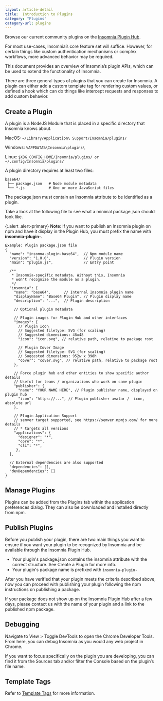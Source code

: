 ```yaml
---
layout: article-detail
title:  Introduction to Plugins
category: "Plugins"
category-url: plugins
---
```


Browse our current community plugins on the [Insomnia Plugin Hub](https://insomnia.rest/plugins). 

For most use-cases, Insomnia’s core feature set will suffice. However, for certain things like custom authentication mechanisms or complex workflows, more advanced behavior may be required.

This document provides an overview of Insomnia’s plugin APIs, which can be used to extend the functionality of Insomnia.

There are three general types of plugins that you can create for Insomnia. A plugin can either add a custom template tag for rendering custom values, or defined a hook which can do things like intercept requests and responses to add custom behavior.

## Create a Plugin
A plugin is a NodeJS Module that is placed in a specific directory that Insomnia knows about.

MacOS: `~/Library/Application\ Support/Insomnia/plugins/`

Windows: `%APPDATA%\Insomnia\plugins\`

Linux: `$XDG_CONFIG_HOME/Insomnia/plugins/ or ~/.config/Insomnia/plugins/`

A plugin directory requires at least two files:

```
base64/             
 ├── package.json   # Node module metadata
 └── *.js           # One or more JavaScript files
```

The package.json must contain an Insomnia attribute to be identified as a plugin.

Take a look at the following file to see what a minimal package.json should look like.

{:.alert .alert-primary}
**Note**: If you want to publish an Insomnia plugin on npm and have it display in the Plugin Hub, you must prefix the name with **insomnia-plugin-**.

```
Example: Plugin package.json file
{
  "name": "insomna-plugin-base64",  // Npm module name
  "version": "1.0.0",               // Plugin version
  "main": "plugin.js",              // Entry point
  
  /**
   * Insomnia-specific metadata. Without this, Insomnia
   * won't recognize the module as a plugin.
   */
  "insomnia": {                    
    "name": "base64",      // Internal Insomnia plugin name
    "displayName": "Base64 Plugin", // Plugin display name
    "description": "...",  // Plugin description

    // Optional plugin metadata

    // Plugin images for Plugin Hub and other interfaces
    "images": {
      // Plugin Icon
      // Suggested filetype: SVG (for scaling)
      // Suggested dimensions: 48x48
      "icon": "icon.svg", // relative path, relative to package root

      // Plugin Cover Image
      // Suggested filetype: SVG (for scaling)
      // Suggested dimensions: 952w x 398h
      "cover": "cover.svg", // relative path, relative to package root
    },

    // Force plugin hub and other entities to show specific author details
    // Useful for teams / organizations who work on same plugin
    "publisher": {
      "name": "YOUR NAME HERE", // Plugin publisher name, displayed on plugin hub
      "icon": "https://...", // Plugin publisher avatar /  icon, absolute url
    },

    // Plugin Application Support
    // semver target supported, see https://semver.npmjs.com/ for more details
    // * targets all versions
    "applications": { 
      "designer": "*",
      "core": "*",
      "cli": "*",
     },
  },
  
  // External dependencies are also supported
  "dependencies": [],
  "devDependencies": []
}
```

## Manage Plugins
Plugins can be added from the Plugins tab within the application preferences dialog. They can also be downloaded and installed directly from npm.

## Publish Plugins
Before you publish your plugin, there are two main things you want to ensure if you want your plugin to be recognized by Insomnia and be available through the Insomnia Plugin Hub.

* Your plugin's package.json contains the insomnia attribute with the correct structure. See Create a Plugin for more info.
* Your plugin's package name is prefixed with `insomnia-plugin-`

After you have verified that your plugin meets the criteria described above, now you can proceed with publishing your plugin following the npm instructions on publishing a package.

If your package does not show up on the Insomnia Plugin Hub after a few days, please contact us with the name of your plugin and a link to the published npm package.

## Debugging
Navigate to View > Toggle DevTools to open the Chrome Developer Tools. From here, you can debug Insomnia as you would any web project in Chrome.

If you want to focus specifically on the plugin you are developing, you can find it from the Sources tab and/or filter the Console based on the plugin’s file name.

## Template Tags

Refer to [Template Tags](/insomnia/template-tags) for more information. 